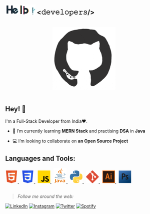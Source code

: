 <div>
<h2> <img src="https://github.com/Deepam4u/Deepam4u/blob/95aa49ea33875b12bfed610041ca053cd7e9f4a3/hello.gif" width="96"> <𝚍𝚎𝚟𝚎𝚕𝚘𝚙𝚎𝚛𝚜/></h2>
</div>
<br>

<div align="center">
<img src="https://github.com/Deepam4u/Deepam4u/blob/5d654e9463607181fe076f2041a01cda3c8f2eff/octo.gif" alt="GitHub Logo" width="200" height="200" />
</div>
<br>

## Hey! 👋
I'm a Full-Stack Developer from India❤️.
<br>

- 🌱 I’m currently learning **MERN Stack** and practising **DSA** in **Java**

- 💻 I’m looking to collaborate on **an Open Source Project**

## Languages and Tools:
<p> <a href="https://www.w3.org/html/" target="_blank"> <img src="https://github.com/Deepam4u/Deepam4u/blob/022883db4b3aea02ec5d0f57756cef4f88d13197/HTML5_badge-700x700.png" alt="html5" width="40" height="40"/> </a> &nbsp <a href="https://www.w3schools.com/css/" target="_blank"> <img src="https://github.com/Deepam4u/Deepam4u/blob/022883db4b3aea02ec5d0f57756cef4f88d13197/CSS3_logo.svg.png" alt="css3" width="40" height="40"/> </a> &nbsp <a href="https://www.w3schools.com/js/" target="_blank"> <img src="https://github.com/Deepam4u/Deepam4u/blob/b655d31741ff2ef86dc99db345d5d48f429ad8a1/javascript.png" width="40" height="40"/> </a> &nbsp <a href="https://www.java.com/" target="_blank"> <img src="https://github.com/Deepam4u/Deepam4u/blob/022883db4b3aea02ec5d0f57756cef4f88d13197/Java_logo-414x700.png" alt="java" width="40" height="48"/> </a> &nbsp <a href="https://www.python.org/" target="_blank"> <img src="https://github.com/Deepam4u/Deepam4u/blob/022883db4b3aea02ec5d0f57756cef4f88d13197/Python_logo_icon-700x697.png" alt="python" width="40" height="40"/> </a> &nbsp <a href="https://git-scm.com/" target="_blank"> <img src="https://github.com/Deepam4u/Deepam4u/blob/022883db4b3aea02ec5d0f57756cef4f88d13197/Git_Logo-700x700.png" alt="git" width="40" height="40"/> </a> &nbsp <a href="https://www.adobe.com/in/products/illustrator.html" target="_blank"> <img src="https://github.com/Deepam4u/Deepam4u/blob/022883db4b3aea02ec5d0f57756cef4f88d13197/Adobe_Illustrator_Logo-700x674.png" alt="illustrator" width="40" height="40"/> </a> &nbsp <a href="https://www.adobe.com/in/products/photoshop.html" target="_blank"> <img src="https://github.com/Deepam4u/Deepam4u/blob/022883db4b3aea02ec5d0f57756cef4f88d13197/Adobe_Photoshop_CS4_Logo-675x700.png" alt="photoshop" width="40" height="40"/> </a>
<br>
<br>
  

> <i>Follow me around the web:</i><br>

<a href="https://www.linkedin.com/in/deepamjyoti-sahoo/" target="_blank"><img src="https://img.shields.io/badge/LinkedIn-%230077B5.svg?&style=flat-square&logo=linkedin&logoColor=white" alt="LinkedIn"></a>
<a href="https://www.instagram.com/_deep.tf_/" target="_blank"><img src="https://img.shields.io/badge/Instagram-%23E4405F.svg?&style=flat-square&logo=instagram&logoColor=white" alt="Instagram"></a>
<a href="https://twitter.com/DeepamjyotiSah1" target="_blank"><img src="https://img.shields.io/badge/Twitter-%231DA1F2.svg?&style=flat-square&logo=twitter&logoColor=white" alt="Twitter"></a>
<a href="https://open.spotify.com/user/31eo2e3pae6jmpv7qmeale57c5iu" target="_blank"><img src="https://img.shields.io/badge/Spotify-%231ED760.svg?&style=flat-square&logo=spotify&logoColor=white" alt="Spotify"></a>
